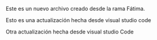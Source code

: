 Este es un nuevo archivo creado desde la rama Fátima.

Esto es una actualización hecha desde visual studio code


Otra actualización hecha desde visual studio Code